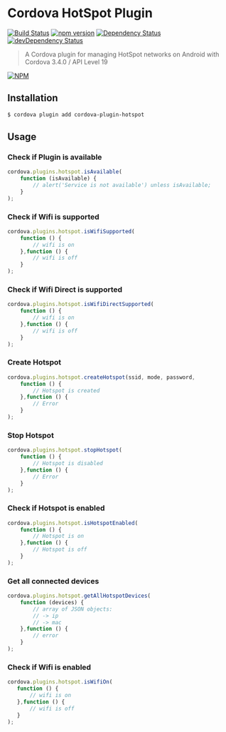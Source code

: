 # Cordova HotSpot Plugin


[![Build Status](https://travis-ci.org/hypery2k/cordova-hotspot-plugin.svg?branch=master)](https://travis-ci.org/hypery2k/cordova-hotspot-plugin) [![npm version](https://badge.fury.io/js/cordova-plugin-hotspot.svg)](http://badge.fury.io/js/cordova-plugin-hotspot) [![Dependency Status](https://david-dm.org/hypery2k/cordova-hotspot-plugin.svg)](https://david-dm.org/hypery2k/cordova-hotspot-plugin) [![devDependency Status](https://david-dm.org/hypery2k/cordova-hotspot-plugin/dev-status.svg)](https://david-dm.org/hypery2k/cordova-hotspot-plugin#info=devDependencies) 

> A Cordova plugin for managing HotSpot networks on Android with Cordova 3.4.0 / API Level 19
 
[![NPM](https://nodei.co/npm/cordova-plugin-hotspot.png)](https://nodei.co/npm/cordova-plugin-hotspot/)

## Installation

```bash
$ cordova plugin add cordova-plugin-hotspot
```
## Usage

### Check if Plugin is available

```javascript
cordova.plugins.hotspot.isAvailable(
    function (isAvailable) {
        // alert('Service is not available') unless isAvailable;
    }
);
```

### Check if Wifi is supported

```javascript
cordova.plugins.hotspot.isWifiSupported(
    function () {
        // wifi is on
    },function () {
        // wifi is off
    }
);
```

### Check if Wifi Direct is supported

```javascript
cordova.plugins.hotspot.isWifiDirectSupported(
    function () {
        // wifi is on
    },function () {
        // wifi is off
    }
);
```


### Create Hotspot

```javascript
cordova.plugins.hotspot.createHotspot(ssid, mode, password, 
    function () {
        // Hotspot is created
    },function () {
        // Error
    }
);
```

### Stop Hotspot

```javascript
cordova.plugins.hotspot.stopHotspot(
    function () {
        // Hotspot is disabled
    },function () {
        // Error
    }
);
```

### Check if Hotspot is enabled

```javascript
cordova.plugins.hotspot.isHotspotEnabled(
    function () {
        // Hotspot is on
    },function () {
        // Hotspot is off
    }
);
```

### Get all connected devices

```javascript
cordova.plugins.hotspot.getAllHotspotDevices(
    function (devices) {
        // array of JSON objects:
        // -> ip
        // -> mac
    },function () {
        // error
    }
);
```

### Check if Wifi is enabled
   
```javascript
cordova.plugins.hotspot.isWifiOn(
   function () {
       // wifi is on
   },function () {
       // wifi is off
   }
);
```
